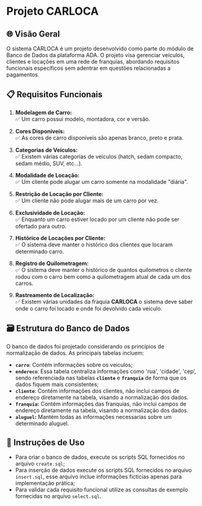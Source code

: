 # Projeto CARLOCA

## 🌐 Visão Geral

O  sistema CARLOCA é um projeto desenvolvido como parte do módulo de Banco de Dados da plataforma ADA. O projeto visa gerenciar veículos, clientes e locações em uma rede de franquias, abordando requisitos funcionais específicos sem adentrar em questões relacionadas a pagamentos.

##  📋 Requisitos Funcionais

1. **Modelagem de Carro:**
    <br>✅ Um carro possui modelo, montadora, cor e versão.

2. **Cores Disponíveis:**
   <br>✅ As cores de carro disponiveis são apenas branco, preto e prata.

3. **Categorias de Veículos:**
   <br>✅ Existem várias categorias de veiculos (hatch, sedam compacto, sedam médio, SUV, etc...).

4. **Modalidade de Locação:**
   <br>✅ Um cliente pode alugar um carro somente na modalidade "diária".

5. **Restrição de Locação por Cliente:**
   <br>✅ Um cliente não pode alugar mais de um carro por vez.

6. **Exclusividade de Locação:**
   <br>✅ Enquanto um carro estiver locado por um cliente não pode ser ofertado para outro.

7. **Histórico de Locações por Cliente:**
   <br>✅ O sistema deve manter o histórico dos clientes que locaram determinado carro.

8. **Registro de Quilometragem:**
   <br>✅ O sistema deve manter o histórico de quantos quilometros o cliente rodou com o carro bem como a quilometragem atual de cada um dos carros.

9. **Rastreamento de Localização:**
   <br>✅ Existem várias unidades da fraquia **CARLOCA** o sistema deve saber onde o carro foi locado e onde foi devolvido cada veículo.

## 🗃️ Estrutura do Banco de Dados

O banco de dados foi projetado considerando os princípios de normalização de dados. As principais tabelas incluem:

- **`carro`**: Contém informações sobre os veiculos;
- **`endereco`**: Essa tabela centraliza informações como 'rua', 'cidade', 'cep', sendo referenciada nas tabelas **`cliente`** e **`franquia`** de forma que os dados fiquem mais consistentes;
- **`cliente`**: Contém informações dos clientes, não inclui campos de endereço diretamente na tabela, visando a normalização dos dados.
- **`franquia`:** Contém informações das franquias, não inclui campos de endereço diretamente na tabela, visando a normalização dos dados.
- **`aluguel`:** Mantém todas as informações necessarias sobre um determinado aluguel.

## 📌 Instruções de Uso

- Para criar o banco de dados, execute os scripts SQL fornecidos no arquivo `create.sql`;
- Para inserção de dados execute os scripts SQL fornecidos no arquivo `insert.sql`, esse arquivo inclue informações ficticias apenas para implementação prática;
- Para validar cada requisito funcional utilize as consultas de exemplo fornecidas no arquivo `select.sql`.
